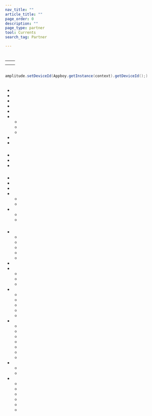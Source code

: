 ```yaml
---
nav_title: ""
article_title: ""
page_order: 0
description: ""
page_type: partner
tool: Currents
search_tag: Partner

---
```


# 

> 



## 

|  |  |
|---|---|
|  |  |
|  |  |
 

## 

  





  

```java
amplitude.setDeviceId(Appboy.getInstance(context).getDeviceId();)
```

   

 



###   




  


###  

   





  





## 

  

 

## 



### 
- 
- 
- 
- 
- 
- 
  - 
  - 
  - 
- 
- 
  
### 
- 
- 
- 
  
### 
- 
- 
- 
- 
  - 
  - 
- 
  - 
  - 

### 
- 
  - 
  - 
  - 
  - 
  - 
- 
- 
  - 
  - 
  - 
- 
  - 
  - 
  - 
  - 
  - 
- 
  - 
  - 
  - 
  - 
  - 
  - 
  - 
- 
  - 
  - 
- 
  - 
  - 
  - 
  - 
  - 
  - 
  
